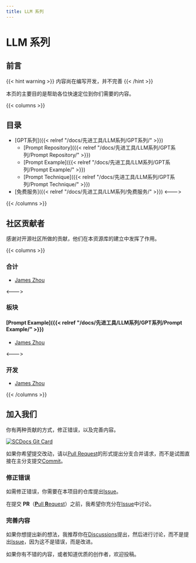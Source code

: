 ```yaml
---
title: LLM 系列
---
```


# LLM 系列

## 前言

{{< hint warning >}}
内容尚在编写开发，并不完善
{{< /hint >}}

本页的主要目的是帮助各位快速定位到你们需要的内容。

{{< columns >}}

## 目录

- [GPT系列]({{< relref "/docs/先进工具/LLM系列/GPT系列/" >}})
  - [Prompt Repository]({{< relref "/docs/先进工具/LLM系列/GPT系列/Prompt Repository/" >}})
  - [Prompt Example]({{< relref "/docs/先进工具/LLM系列/GPT系列/Prompt Example/" >}})
  - [Prompt Technique]({{< relref "/docs/先进工具/LLM系列/GPT系列/Prompt Technique/" >}})
- [免费服务]({{< relref "/docs/先进工具/LLM系列/免费服务/" >}})
<--->

{{< /columns >}}

## 社区贡献者

感谢对开源社区所做的贡献，他们在本资源库的建立中发挥了作用。

{{< columns >}}

### 合计

- [James Zhou](/zh/posts/about/james-zhou/)

<--->

### 板块

#### [Prompt Example]({{< relref "/docs/先进工具/LLM系列/GPT系列/Prompt Example/" >}})

- [James Zhou](/zh/posts/about/james-zhou/)

<--->

### 开发

- [James Zhou](https://www.jamesflare.com)

{{< /columns >}}

## 加入我们

你有两种贡献的方式，修正错误，以及完善内容。

[![SCDocs Git Card](https://github-readme-stats.jamesflare.com/api/pin/?username=JamesFlare1212&repo=SCDocs&theme=github_dark_dimmed&show_owner=true)](https://github.com/JamesFlare1212/SCDocs/)

如果你希望提交改动，请以[Pull Request](https://github.com/JamesFlare1212/SCDocs/pulls)的形式提出分支合并请求，而不是试图直接在主分支提交[Commit](https://github.com/JamesFlare1212/SCDocs/commits/dev)。

### 修正错误

如需修正错误，你需要在本项目的仓库提出[Issue](https://github.com/JamesFlare1212/SCDocs/issues)。

在提交 **PR**（[**P**ull **R**equest](https://github.com/JamesFlare1212/SCDocs/pulls)）之前，我希望你充分在[Issue](https://github.com/JamesFlare1212/SCDocs/issues)中讨论。

### 完善内容

如果你想提出新的想法，我推荐你在[Discussions](https://github.com/JamesFlare1212/SCDocs/discussions)提出，然后进行讨论，而不是提出[Issue](https://github.com/JamesFlare1212/SCDocs/issues)，因为这不是错误，而是改进。

如果你有不错的内容，或者知道优质的创作者，欢迎投稿。